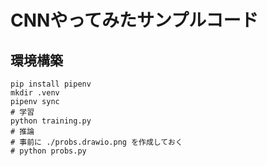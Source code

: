 # CNNやってみたサンプルコード


## 環境構築

```
pip install pipenv
mkdir .venv
pipenv sync
# 学習
python training.py
# 推論
# 事前に ./probs.drawio.png を作成しておく
# python probs.py
```

